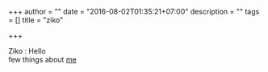 +++
author = ""
date = "2016-08-02T01:35:21+07:00"
description = ""
tags = []
title = "ziko"

+++

Ziko : Hello  
few things about [me](https://github.com/jigkoxsee)